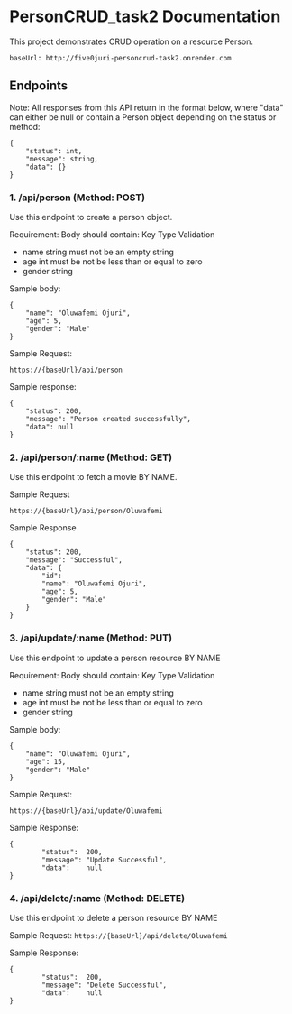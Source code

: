 # PersonCRUD_task2 Documentation
This project demonstrates CRUD operation on a resource Person.

```baseUrl: http://five0juri-personcrud-task2.onrender.com```

## Endpoints
Note:
All responses from this API return in the format below, where "data" can either be null or contain a Person object depending on the status or method:
```
{
    "status": int,
    "message": string,
    "data": {}
}
```

### 1. /api/person (Method: POST)
Use this endpoint to create a person object.

Requirement:
Body should contain:
  Key       Type        Validation
- name      string  must not be an empty string
- age       int     must be not be less than or equal to zero
- gender    string

Sample body:
```
{
    "name": "Oluwafemi Ojuri",
    "age": 5,
    "gender": "Male"
}
```

Sample Request:
```
https://{baseUrl}/api/person
```

Sample response:
```
{
    "status": 200,
    "message": "Person created successfully",
    "data": null
}
```


### 2. /api/person/:name (Method: GET)
Use this endpoint to fetch a movie BY NAME.

Sample Request
```
https://{baseUrl}/api/person/Oluwafemi
```

Sample Response
```
{
    "status": 200,
    "message": "Successful",
    "data": {
        "id":
        "name": "Oluwafemi Ojuri",
        "age": 5,
        "gender": "Male"
    }
}
```

### 3. /api/update/:name (Method: PUT)
Use this endpoint to update a person resource BY NAME

Requirement:
Body should contain:
  Key       Type        Validation
- name      string  must not be an empty string
- age       int     must be not be less than or equal to zero
- gender    string

Sample body:
```
{
    "name": "Oluwafemi Ojuri",
    "age": 15,
    "gender": "Male"
}
```

Sample Request:
```
https://{baseUrl}/api/update/Oluwafemi
```

Sample Response:
```
{
    	"status":  200,
		"message": "Update Successful",
		"data":    null
}
```


### 4. /api/delete/:name (Method: DELETE)
Use this endpoint to delete a person resource BY NAME

Sample Request:
```https://{baseUrl}/api/delete/Oluwafemi```

Sample Response:
```
{
    	"status":  200,
		"message": "Delete Successful",
		"data":    null
}
```